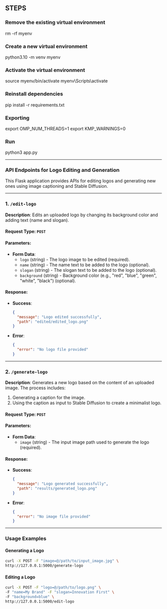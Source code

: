 ## STEPS
### Remove the existing virtual environment
rm -rf myenv

### Create a new virtual environment
python3.10 -m venv myenv

### Activate the virtual environment
source myenv/bin/activate
myenv\Scripts\activate

### Reinstall dependencies
pip install -r requirements.txt 

### Exporting
export OMP_NUM_THREADS=1
export KMP_WARNINGS=0


### Run
python3 app.py

---

### API Endpoints for Logo Editing and Generation

This Flask application provides APIs for editing logos and generating new ones using image captioning and Stable Diffusion.

---

### **1. `/edit-logo`**

**Description**: Edits an uploaded logo by changing its background color and adding text (name and slogan).

#### **Request Type**: `POST`

#### **Parameters**:
- **Form Data**:
  - `logo` (string) - The logo image to be edited (required).
  - `name` (string) - The name text to be added to the logo (optional).
  - `slogan` (string) - The slogan text to be added to the logo (optional).
  - `background` (string) - Background color (e.g., "red", "blue", "green", "white", "black") (optional).

#### **Response**:
- **Success**: 
  ```json
  {
    "message": "Logo edited successfully",
    "path": "edited/edited_logo.png"
  }
  ```
- **Error**:
  ```json
  {
    "error": "No logo file provided"
  }
  ```
---

### **2. `/generate-logo`**

**Description**: Generates a new logo based on the content of an uploaded image. The process includes:
1. Generating a caption for the image.
2. Using the caption as input to Stable Diffusion to create a minimalist logo.

#### **Request Type**: `POST`

#### **Parameters**:
- **Form Data**:
  - `image` (string) - The input image path used to generate the logo (required).

#### **Response**:
- **Success**: 
  ```json
  {
    "message": "Logo generated successfully",
    "path": "results/generated_logo.png"
  }
  ```
- **Error**:
  ```json
  {
    "error": "No image file provided"
  }
  ```

---

### **Usage Examples**

#### **Generating a Logo**
```bash
curl -X POST -F "image=@/path/to/input_image.jpg" \
http://127.0.0.1:5000/generate-logo
```
 
#### **Editing a Logo**
```bash
curl -X POST -F "logo=@/path/to/logo.png" \
-F "name=My Brand" -F "slogan=Innovation First" \
-F "background=blue" \
http://127.0.0.1:5000/edit-logo
```